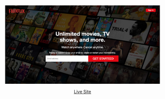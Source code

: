 ![FauxFlixLogo](extra_media/splash.png)
<div align="center">
  <a href="https://fauxflix.herokuapp.com/#/">Live Site</a>
</div>

